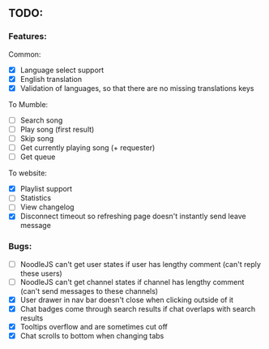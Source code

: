 ## TODO:

### Features:

Common:

- [x] Language select support
- [x] English translation
- [x] Validation of languages, so that there are no missing translations keys

To Mumble:

- [ ] Search song
- [ ] Play song (first result)
- [ ] Skip song
- [ ] Get currently playing song (+ requester)
- [ ] Get queue

To website:

- [x] Playlist support
- [ ] Statistics
- [ ] View changelog
- [x] Disconnect timeout so refreshing page doesn't instantly send leave message

### Bugs:

- [ ] NoodleJS can't get user states if user has lengthy comment (can't reply these users)
- [ ] NoodleJS can't get channel states if channel has lengthy comment (can't send messages to these channels)
- [x] User drawer in nav bar doesn't close when clicking outside of it
- [x] Chat badges come through search results if chat overlaps with search results
- [x] Tooltips overflow and are sometimes cut off
- [x] Chat scrolls to bottom when changing tabs
